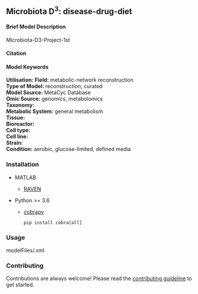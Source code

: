 ## Microbiota D<sup>3</sup>: disease-drug-diet



#### Brief Model Description

Microbiota-D3-Project-1st

#### Citation


#### Model Keywords

**Utilisation:**
**Field:** metabolic-network reconstruction  
**Type of Model:** reconstruction, curated  
**Model Source:** MetaCyc Database  
**Omic Source:** genomics, metabolomics  
**Taxonomy:**  
**Metabolic System:** general metabolism  
**Tissue:**  
**Bioreactor:**  
**Cell type:**  
**Cell line:**  
**Strain:**  
**Condition:** aerobic, glucose-limited, defined media  


### Installation

* MATLAB
  * [RAVEN](https://github.com/SysBioChalmers/RAVEN)

* Python >= 3.6
  * [cobrapy](https://opencobra.github.io/cobrapy/)
      ```
      pip install cobra[all]
      ```

### Usage

modelFiles/.xml


### Contributing

Contributions are always welcome! Please read the [contributing guideline](.github/CONTRIBUTING.md) to get started.
